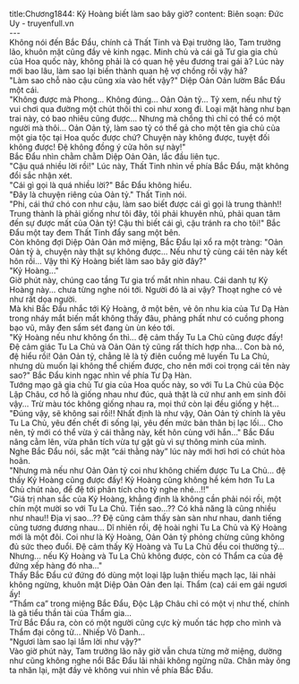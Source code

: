 title:Chương1844: Kỷ Hoàng biết làm sao bây giờ?
content:
Biên soạn: Đức Uy - truyenfull.vn<br>---<br>Không nói đến Bắc Đẩu, chính cả Thất Tinh và Đại trưởng lão, Tam trưởng lão, khuôn mặt cũng đầy vẻ kinh ngạc. Minh chủ và cái gã Tư gia gia chủ của Hoa quốc này, không phải là có quan hệ yêu đương trai gái à? Lúc này mới bao lâu, làm sao lại biến thành quan hệ vợ chồng rồi vậy hả?<br>"Làm sao chỗ nào cậu cũng xía vào hết vậy?" Diệp Oản Oản lườm Bắc Đẩu một cái.<br>"Không được mà Phong... Không đúng... Oản Oản tỷ... Tỷ xem, nếu như tỷ vui chơi qua đường một chút thôi thì coi như xong đi. Loại mặt hàng như bạn trai này, có bao nhiêu cũng được... Nhưng mà chồng thì chỉ có thể có một người mà thôi... Oản Oản tỷ, làm sao tỷ có thể gả cho một tên gia chủ của một gia tộc tại Hoa quốc được chứ? Chuyện này không được, tuyệt đối không được! Đệ không đồng ý cửa hôn sự này!"<br>Bắc Đẩu nhìn chằm chằm Diệp Oản Oản, lắc đầu liên tục.<br>"Cậu quá nhiều lời rồi!" Lúc này, Thất Tinh nhìn về phía Bắc Đẩu, mặt không đổi sắc nhận xét.<br>"Cái gì gọi là quá nhiều lời?" Bắc Đẩu không hiểu.<br>"Đây là chuyện riêng của Oản tỷ." Thất Tinh nói.<br>"Phi, cái thứ chó con như cậu, làm sao biết được cái gì gọi là trung thành!! Trung thành là phải giống như tôi đây, tôi phải khuyên nhủ, phải quan tâm đến sự được mất của Oản tỷ! Cậu thì biết cái gì, cậu tránh ra cho tôi!" Bắc Đẩu một tay đem Thất Tinh đẩy sang một bên.<br>Còn không đợi Diệp Oản Oản mở miệng, Bắc Đẩu lại xổ ra một tràng: "Oản Oản tỷ à, chuyện này thật sự không được... Nếu như tỷ cùng cái tên này kết hôn rồi... Vậy thì Kỷ Hoàng biết làm sao bây giờ đây?"<br>"Kỷ Hoàng..."<br>Giờ phút này, chúng cao tầng Tư gia trố mắt nhìn nhau. Cái danh tự Kỷ Hoàng này... chưa từng nghe nói tới. Người đó là ai vậy? Thoạt nghe có vẻ như rất dọa người.<br>Mà khi Bắc Đẩu nhắc tới Kỷ Hoàng, ở một bên, vẻ ôn nhu kia của Tư Dạ Hàn trong nháy mắt biến mất không thấy đâu, phảng phất như có cuồng phong bạo vũ, mây đen sấm sét đang ùn ùn kéo tới.<br>"Kỷ Hoàng nếu như không ổn thì... đệ cảm thấy Tu La Chủ cũng được đấy! Đệ cảm giác Tu La Chủ và Oản Oản tỷ cũng rất thích hợp nha... Con bà nó, đệ hiểu rồi! Oản Oản tỷ, chẳng lẽ là tỷ điên cuồng mê luyến Tu La Chủ, nhưng dù muốn lại không thể chiếm được, cho nên mới coi trọng cái tên này sao?" Bắc Đẩu kinh ngạc nhìn về phía Tư Dạ Hàn.<br>Tướng mạo gã gia chủ Tư gia của Hoa quốc này, so với Tu La Chủ của Độc Lập Châu, cơ hồ là giống nhau như đúc, quả thật là cứ như anh em sinh đôi vậy... Trừ màu tóc không giống nhau ra, mọi thứ còn lại đều giống y hệt…<br>"Đúng vậy, sẽ không sai rồi!! Nhất định là như vậy, Oản Oản tỷ chính là yêu Tu La Chủ, yêu đến chết đi sống lại, yêu đến mức bản thân bị lạc lối... Cho nên, tỷ mới có thể vừa ý cái thằng này, kết hôn cùng với hắn..." Bắc Đẩu nâng cằm lên, vừa phân tích vừa tự gật gù vì sự thông minh của mình.<br>Nghe Bắc Đẩu nói, sắc mặt “cái thằng này” lúc này mới hơi hơi có chút hòa hoãn.<br>"Nhưng mà nếu như Oản Oản tỷ coi như không chiếm được Tu La Chủ... đệ thấy Kỷ Hoàng cũng được đấy! Kỷ Hoàng cũng không hề kém hơn Tu La Chủ chút nào, để đệ tới phân tích cho tỷ nghe nhé...!!"<br>"Giá trị nhan sắc của Kỷ Hoàng, khẳng định là không cần phải nói rồi, một chín một mười so với Tu La Chủ. Tiền sao…?? Có khả năng là cũng nhiều như nhau!! Địa vị sao...?? Đệ cũng cảm thấy sàn sàn như nhau, danh tiếng cũng tương đương nhau... Dĩ nhiên rồi, đệ hoài nghi Tu La Chủ và Kỷ Hoàng mới là một đôi. Coi như là Kỷ Hoàng, Oản Oản tỷ phỏng chừng cũng không đủ sức theo đuổi. Đệ cảm thấy Kỷ Hoàng và Tu La Chủ đều coi thường tỷ... Nhưng... nếu Kỷ Hoàng và Tu La Chủ không được, còn có Thẩm ca của đệ đứng xếp hàng đó nha..."<br>Thấy Bắc Đẩu cứ đứng đó dùng một loại lập luận thiếu mạch lạc, lải nhải không ngừng, khuôn mặt Diệp Oản Oản đen lại. Thẩm (ca) cái em gái ngươi ấy!<br>“Thẩm ca” trong miệng Bắc Đẩu, Độc Lập Châu chỉ có một vị như thế, chính là gã tiểu thần tài của Thẩm gia…<br>Trừ Bắc Đẩu ra, còn có một người cũng cực kỳ muốn tác hợp cho mình và Thẩm đại công tử... Nhiếp Vô Danh...<br>"Ngươi làm sao lại lắm lời như vậy?"<br>Vào giờ phút này, Tam trưởng lão nãy giờ vẫn chưa từng mở miệng, dường như cũng không nghe nổi Bắc Đẩu lải nhải không ngừng nữa. Chân mày ông ta nhăn lại, mặt đầy vẻ không vui nhìn về phía Bắc Đẩu.
